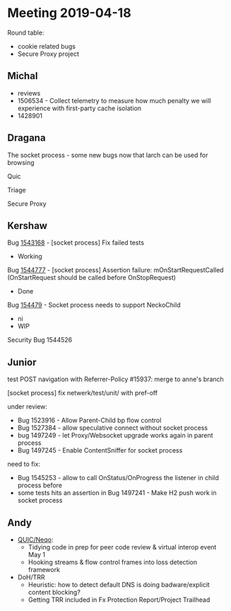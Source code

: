 # Meeting 2019-04-18
Round table:
- cookie related bugs
- Secure Proxy project
## Michal

- reviews
- 1506534 - Collect telemetry to measure how much penalty we will experience with first-party cache isolation
- 1428901

## Dragana

The socket process - some new bugs now that larch can be used for browsing

Quic

Triage

Secure Proxy

## Kershaw

Bug [1543168](https://bugzilla.mozilla.org/show_bug.cgi?id=1543168) - [socket process] Fix failed tests

*  Working

Bug [1544777](https://bugzilla.mozilla.org/show_bug.cgi?id=1544777) - [socket process] Assertion failure: mOnStartRequestCalled (OnStartRequest should be called before OnStopRequest)

*  Done

Bug [154479](https://bugzilla.mozilla.org/show_bug.cgi?id=154479) - Socket process needs to support NeckoChild

*  ni
* WIP

Security Bug 1544526

## Junior

test POST navigation with Referrer-Policy #15937: merge to anne's branch

[socket process] fix netwerk/test/unit/ with pref-off

under review:

- Bug 1523916 - Allow Parent-Child bp flow control
- Bug 1527384 - allow speculative connect without socket process
- bug 1497249 - let Proxy/Websocket upgrade works again in parent process
- Bug 1497245 - Enable ContentSniffer for socket process

need to fix:

- Bug 1545253 - allow to call OnStatus/OnProgress the listener in child process before
- some tests hits an assertion in Bug 1497241 - Make H2 push work in socket process

## Andy

* [QUIC/Neqo](https://github.com/mozilla/neqo):
  * Tidying code in prep for peer code review & virtual interop event May 1
  * Hooking streams & flow control frames into loss detection framework
* DoH/TRR
  * Heuristic: how to detect default DNS is doing badware/explicit content blocking?
  * Getting TRR included in Fx Protection Report/Project Trailhead
